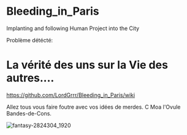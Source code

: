 # Bleeding_in_Paris
Implanting and following Human Project into the City

Problème détécté:  
# La vérité des uns sur la Vie des autres....
https://github.com/LordGrrr/Bleeding_in_Paris/wiki  
  
Allez tous vous faire foutre avec vos idées de merdes. C Moa l'Ovule Bandes-de-Cons.


![fantasy-2824304_1920](https://github.com/LordGrrr/Bleeding_in_Paris/assets/134517577/eb3cfab8-4710-43b7-ac96-98bad6027c0b)

